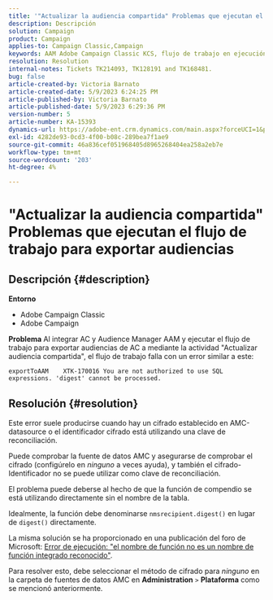 ```yaml
---
title: '"Actualizar la audiencia compartida" Problemas que ejecutan el flujo de trabajo para exportar audiencias"'
description: Descripción
solution: Campaign
product: Campaign
applies-to: Campaign Classic,Campaign
keywords: AAM Adobe Campaign Classic KCS, flujo de trabajo en ejecución para exportar audiencias, desde AC a la actividad de "actualización de audiencias compartidas",, Adobe Campaign
resolution: Resolution
internal-notes: Tickets TK214093, TK128191 and TK168481.
bug: false
article-created-by: Victoria Barnato
article-created-date: 5/9/2023 6:24:25 PM
article-published-by: Victoria Barnato
article-published-date: 5/9/2023 6:29:36 PM
version-number: 5
article-number: KA-15393
dynamics-url: https://adobe-ent.crm.dynamics.com/main.aspx?forceUCI=1&pagetype=entityrecord&etn=knowledgearticle&id=9303dfb5-96ee-ed11-8849-6045bd006b25
exl-id: 4282de93-0cd3-4f00-b08c-289bea7f1ae9
source-git-commit: 46a836cef051968405d8965268404ea258a2eb7e
workflow-type: tm+mt
source-wordcount: '203'
ht-degree: 4%

---
```


# &quot;Actualizar la audiencia compartida&quot; Problemas que ejecutan el flujo de trabajo para exportar audiencias

## Descripción {#description}


<b>Entorno</b>

- Adobe Campaign Classic
- Adobe Campaign


<b>Problema</b>
Al integrar AC y Audience Manager AAM y ejecutar el flujo de trabajo para exportar audiencias de AC a mediante la actividad &quot;Actualizar audiencia compartida&quot;, el flujo de trabajo falla con un error similar a este:


```
exportToAAM    XTK-170016 You are not authorized to use SQL expressions. 'digest' cannot be processed.
```



## Resolución {#resolution}


Este error suele producirse cuando hay un cifrado establecido en AMC-datasource o el identificador cifrado está utilizando una clave de reconciliación.


Puede comprobar la fuente de datos AMC y asegurarse de comprobar el cifrado (configúrelo en *ninguno* a veces ayuda), y también el cifrado-Identificador no se puede utilizar como clave de reconciliación.


El problema puede deberse al hecho de que la función de compendio se está utilizando directamente sin el nombre de la tabla.

Idealmente, la función debe denominarse `nmsrecipient.digest()` en lugar de `digest()` directamente.


La misma solución se ha proporcionado en una publicación del foro de Microsoft: [Error de ejecución: &quot;el nombre de función no es un nombre de función integrado reconocido&quot;](https://social.msdn.microsoft.com/Forums/sqlserver/en-US/66a6e3db-3ec6-4214-9d2f-a6a532a37db5/execution-error-the-function-name-is-not-a-recognized-builtin-function-name?forum=sqldatabaseengine).


Para resolver esto, debe seleccionar el método de cifrado para *ninguno* en la carpeta de fuentes de datos AMC en <b>Administration</b> `>`  <b>Plataforma</b> como se mencionó anteriormente.
